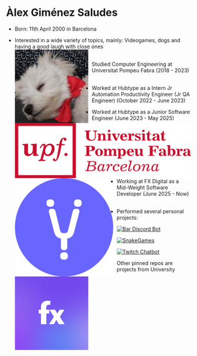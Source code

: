 # Àlex Giménez Saludes
 - Born: 11th April 2000 in Barcelona
 - Interested in a wide variety of topics, mainly: Videogames, dogs and having a good laugh with close ones <br />
 <img src="images/bitxu.jpg"  
 width=200; height=200;
alt="Bitxu the Maltese Puppy"  
style="float: left; margin-right: 10px; " /> <br />
 - Studied Computer Engineering at Universitat Pompeu Fabra (2018 - 2023) <br />
 <a href="https://www.upf.edu/web/graus/grau-enginyeria-informatica"><img src="images/upf_icon.png"  
 width=500; height=150;
alt="Universitat Pompeu Fabra"  
style="float: left; margin-right: 10px; " /></a> <br />
 - Worked at Hubtype as a Intern Jr Automation Productivity Engineer (Jr QA Engineer) (October 2022 - June 2023) <br />
 - Worked at Hubtype as a Junior Software Engineer (June 2023 - May 2025) <br />
<a href="https://www.hubtype.com/"><img src="images/hubtype_icon.png"  
alt="Hubtype"  
style="float: left; margin-right: 10px;" /></a> <br />
 - Working at FX Digital as a Mid-Weight Software Developer (June 2025 - Now) <br />
<a href="https://fxdigital.uk/" ><img src="images/fx_logo.png"
width=200; height=200;
alt="FX Digital"
style="float: left; margin-right: 10px;"/></a><br />
 
 - Performed several personal projects:

[![Bar Discord Bot](https://github-readme-stats-own-rhe4-git-main-alexgimenez02.vercel.app/api/pin/?username=alexgimenez02&repo=Bar-discord&theme=darcula)](https://github.com/alexgimenez02/Bar-discord)

[![SnakeGames](https://github-readme-stats-own-rhe4-git-main-alexgimenez02.vercel.app/api/pin/?username=alexgimenez02&repo=SnakeGames&theme=darcula)](https://github.com/alexgimenez02/SnakeGames)

[![Twitch Chatbot](https://github-readme-stats-own-rhe4-git-main-alexgimenez02.vercel.app/api/pin/?username=alexgimenez02&repo=Twitch_Chatbot&theme=darcula)](https://github.com/alexgimenez02/Twitch_Chatbot)

Other pinned repos are projects from University
<!--
**alexgimenez02/alexgimenez02** is a ✨ _special_ ✨ repository because its `README.md` (this file) appears on your GitHub profile.

Here are some ideas to get you started:
[https://github-readme-stats-own-rhe4-git-main-alexgimenez02.vercel.app/](http://github-readme-stats-own-rhe4.vercel.app/)
- 🔭 I’m currently working on ...
- 🌱 I’m currently learning ...
- 👯 I’m looking to collaborate on ... &Snake_Games&Twitch_Chatbot
- 🤔 I’m looking for help with ...
- 💬 Ask me about ...
- 📫 How to reach me: ...
- 😄 Pronouns: ...
- ⚡ Fun fact: ...

Link to image: <a href="link"><img src="pathToImage.extension", properties...>
-->
